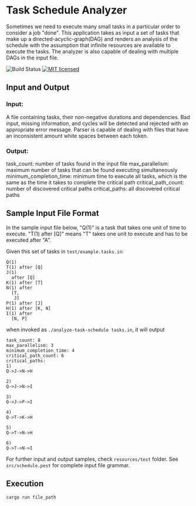 # Task Schedule Analyzer

Sometimes we need to execute many small tasks in a particular order to consider a job "done". 
This application takes as input a set of tasks that make up a directed-acyclic-graph(DAG) and renders an 
analysis of the schedule with the assumption that infinite resources are available to execute the tasks. 
The analyzer is also capable of dealing with multiple DAGs in the input file.

![Build Status](https://github.com/onurzdg/analyze-task-schedule/actions/workflows/rust.yml/badge.svg)
[![MIT licensed](https://img.shields.io/badge/license-MIT-blue.svg)](./LICENSE)

## Input and Output

### Input: 
A file containing tasks, their non-negative durations and dependencies. 
Bad input, missing information, and cycles will be detected and rejected with an appropriate error message.
Parser is capable of dealing with files that have an inconsistent amount white spaces between each token.

### Output:
task_count: number of tasks found in the input file
max_parallelism: maximum number of tasks that can be found executing simultaneously
minimum_completion_time: minimum time to execute all tasks, which is the same as the time it takes to complete the
critical path
critical_path_count: number of discovered critical paths
critical_paths: all discovered critical paths

## Sample Input File Format

In the sample input file below, "Q(1)" is a task that takes one unit of time to execute.
"T(1) after [Q]" means "T" takes one unit to execute and has to be executed after "A".

Given this set of tasks in `test/example.tasks.in`:

```
Q(1)
T(1) after [Q]
J(1)
  after [Q]
K(1) after [T]
N(1) after
  [T,
   J]
P(1) after [J]
H(1) after [K, N]
I(1) after
  [N, P]
```

when invoked as `./analyze-task-schedule tasks.in`, it will output

```
task_count: 8
max_parallelism: 3
minimum_completion_time: 4
critical_path_count: 6
critical_paths:
1)
Q->J->N->H

2)
Q->J->N->I

3)
Q->J->P->I

4)
Q->T->K->H

5)
Q->T->N->H

6)
Q->T->N->I
```

For further input and output samples, check `resources/test` folder. 
See `src/schedule.pest` for complete input file grammar.

## Execution

```bash
cargo run file_path
```
